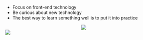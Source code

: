 - Focus on front-end technology
- Be curious about new technology
- The best way to learn something well is to put it into practice
<div align="center"><img src="https://github-readme-stats.vercel.app/api?username=NeserCode&show_icons=true&theme=codeSTACKr" /></div>
<img src="https://github-readme-stats.vercel.app/api/top-langs/?username=NeserCode&layout=compact&theme=codeSTACKr" />
